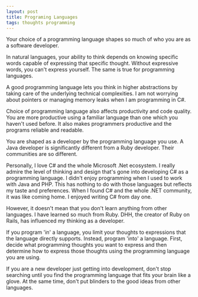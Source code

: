 ```yaml
---
layout: post
title: Programing Languages
tags: thoughts programming
---
```


Your choice of a programming language shapes so much of who you are as a software developer.  

In natural languages, your ability to think depends on knowing specific words capable of expressing that specific thought. Without expressive words, you can't express yourself. The same is true for programming languages. 

A good programming language lets you think in higher abstractions by taking care of the underlying technical complexities. I am not worrying about pointers or managing memory leaks when I am programming in C#. 

Choice of programming language also affects productivity and code quality. You are more productive using a familiar language than one which you haven't used before. It also makes programmers productive and the programs reliable and readable. 

You are shaped as a developer by the programming language you use. A Java developer is significantly different from a Ruby developer. Their communities are so different. 

Personally, I love C# and the whole Microsoft .Net ecosystem. I really admire the level of thinking and design that's gone into developing C# as a programming language. I didn't enjoy programming when I used to work with Java and PHP. This has nothing to do with those languages but reflects my taste and preferences. When I found C# and the whole .NET community, it was like coming home. I enjoyed writing C# from day one. 

However, it doesn't mean that you don't learn anything from other languages. I have learned so much from Ruby. DHH, the creator of Ruby on Rails, has influenced my thinking as a developer. 

If you program 'in' a language, you limit your thoughts to expressions that the language directly supports. Instead, program 'into' a language. First, decide what programming thoughts you want to express and then determine how to express those thoughts using the programming language you are using. 

If you are a new developer just getting into development, don't stop searching until you find the programming language that fits your brain like a glove. At the same time, don't put blinders to the good ideas from other languages. 